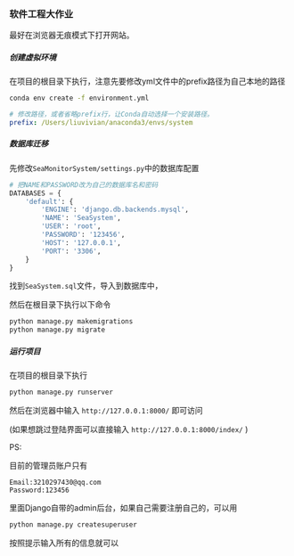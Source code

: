 ### 软件工程大作业
最好在浏览器无痕模式下打开网站。
##### 创建虚拟环境
在项目的根目录下执行，注意先要修改yml文件中的prefix路径为自己本地的路径
```bash
conda env create -f environment.yml
```
```yml
# 修改路径，或者省略prefix行，让Conda自动选择一个安装路径。
prefix: /Users/liuvivian/anaconda3/envs/system
```
##### 数据库迁移
先修改`SeaMonitorSystem/settings.py`中的数据库配置
```python
# 把NAME和PASSWORD改为自己的数据库名和密码
DATABASES = {
    'default': {
        'ENGINE': 'django.db.backends.mysql',
        'NAME': 'SeaSystem',
        'USER': 'root',
        'PASSWORD': '123456',
        'HOST': '127.0.0.1',
        'PORT': '3306',
    }
}
```
找到`SeaSystem.sql`文件，导入到数据库中，

然后在根目录下执行以下命令
```bash
python manage.py makemigrations
python manage.py migrate
```

##### 运行项目
在项目的根目录下执行
```bash
python manage.py runserver
```
然后在浏览器中输入 `http://127.0.0.1:8000/` 即可访问

(如果想跳过登陆界面可以直接输入 `http://127.0.0.1:8000/index/` )

PS:

目前的管理员账户只有
```
Email:3210297430@qq.com
Password:123456
```
里面Django自带的admin后台，如果自己需要注册自己的，可以用
```bash
python manage.py createsuperuser
```
按照提示输入所有的信息就可以
